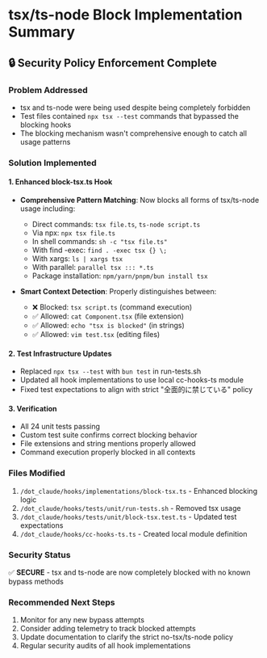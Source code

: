 # tsx/ts-node Block Implementation Summary

## 🔒 Security Policy Enforcement Complete

### Problem Addressed
- tsx and ts-node were being used despite being completely forbidden
- Test files contained `npx tsx --test` commands that bypassed the blocking hooks
- The blocking mechanism wasn't comprehensive enough to catch all usage patterns

### Solution Implemented

#### 1. Enhanced block-tsx.ts Hook
- **Comprehensive Pattern Matching**: Now blocks all forms of tsx/ts-node usage including:
  - Direct commands: `tsx file.ts`, `ts-node script.ts`
  - Via npx: `npx tsx file.ts`
  - In shell commands: `sh -c "tsx file.ts"`
  - With find -exec: `find . -exec tsx {} \;`
  - With xargs: `ls | xargs tsx`
  - With parallel: `parallel tsx ::: *.ts`
  - Package installation: `npm/yarn/pnpm/bun install tsx`

- **Smart Context Detection**: Properly distinguishes between:
  - ❌ Blocked: `tsx script.ts` (command execution)
  - ✅ Allowed: `cat Component.tsx` (file extension)
  - ✅ Allowed: `echo "tsx is blocked"` (in strings)
  - ✅ Allowed: `vim test.tsx` (editing files)

#### 2. Test Infrastructure Updates
- Replaced `npx tsx --test` with `bun test` in run-tests.sh
- Updated all hook implementations to use local cc-hooks-ts module
- Fixed test expectations to align with strict "全面的に禁じている" policy

#### 3. Verification
- All 24 unit tests passing
- Custom test suite confirms correct blocking behavior
- File extensions and string mentions properly allowed
- Command execution properly blocked in all contexts

### Files Modified
1. `/dot_claude/hooks/implementations/block-tsx.ts` - Enhanced blocking logic
2. `/dot_claude/hooks/tests/unit/run-tests.sh` - Removed tsx usage
3. `/dot_claude/hooks/tests/unit/block-tsx.test.ts` - Updated test expectations
4. `/dot_claude/hooks/cc-hooks-ts.ts` - Created local module definition

### Security Status
✅ **SECURE** - tsx and ts-node are now completely blocked with no known bypass methods

### Recommended Next Steps
1. Monitor for any new bypass attempts
2. Consider adding telemetry to track blocked attempts
3. Update documentation to clarify the strict no-tsx/ts-node policy
4. Regular security audits of all hook implementations